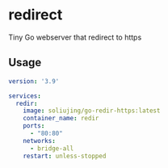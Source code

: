 # redirect

Tiny Go webserver that redirect to https

## Usage


```yml
version: '3.9'

services:
  redir:
    image: soliujing/go-redir-https:latest
    container_name: redir
    ports:
      - "80:80"
    networks:
      - bridge-all
    restart: unless-stopped
```
